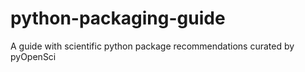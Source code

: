 # python-packaging-guide
A guide with scientific python package recommendations curated by pyOpenSci
